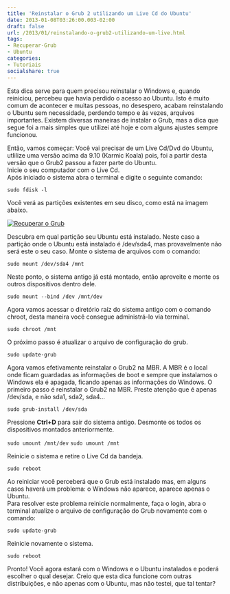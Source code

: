 ```yaml
---
title: 'Reinstalar o Grub 2 utilizando um Live Cd do Ubuntu'
date: 2013-01-08T03:26:00.003-02:00
draft: false
url: /2013/01/reinstalando-o-grub2-utilizando-um-live.html
tags: 
- Recuperar-Grub
- Ubuntu
categories:
- Tutoriais
socialshare: true
---
```


Esta dica serve para quem precisou reinstalar o Windows e, quando reiniciou, percebeu que havia perdido o acesso ao Ubuntu. Isto é muito comum de acontecer e muitas pessoas, no desespero, acabam reinstalando o Ubuntu sem necessidade, perdendo tempo e às vezes, arquivos importantes. Existem diversas maneiras de instalar o Grub, mas a dica que segue foi a mais simples que utilizei até hoje e com alguns ajustes sempre funcionou.  

<!--more--> 
  
Então, vamos começar: Você vai precisar de um Live Cd/Dvd do Ubuntu, utlilize uma versão acima da 9.10 (Karmic Koala) pois, foi a partir desta versão que o Grub2 passou a fazer parte do Ubuntu.  
Inicie o seu computador com o Live Cd.  
Após iniciado o sistema abra o terminal e digite o seguinte comando:

`sudo fdisk -l`

Você verá as partições existentes em seu disco, como está na imagem abaixo.  

[![Recuperar o Grub](https://1.bp.blogspot.com/-mT381UN6cLQ/UTidYFuPtGI/AAAAAAAAAQ8/t8-J1HdVbo0/s640/img01.png "Recuperar o Grub")](http://1.bp.blogspot.com/-mT381UN6cLQ/UTidYFuPtGI/AAAAAAAAAQ8/t8-J1HdVbo0/s1600/img01.png)
 
Descubra em qual partição seu Ubuntu está instalado. Neste caso a partição onde o Ubuntu está instalado é /dev/sda4, mas provavelmente não será este o seu caso. Monte o sistema de arquivos com o comando:

`sudo mount /dev/sda4 /mnt`

Neste ponto, o sistema antigo já está montado, então aproveite e monte os outros dispositivos dentro dele.

`sudo mount --bind /dev /mnt/dev`

Agora vamos acessar o diretório raíz do sistema antigo com o comando chroot, desta maneira você consegue administrá-lo via terminal.

`sudo chroot /mnt`

O próximo passo é atualizar o arquivo de configuração do grub.

`sudo update-grub`

Agora vamos efetivamente reinstalar o Grub2 na MBR. A MBR é o local onde ficam guardadas as informações de boot e sempre que instalamos o Windows ela é apagada, ficando apenas as informações do Windows.
O primeiro passo é reinstalar o Grub2 na MBR. Preste atenção que é apenas /dev/sda, e não sda1, sda2, sda4...

`sudo grub-install /dev/sda`

Pressione **Ctrl+D** para sair do sistema antigo.
Desmonte os todos os dispositivos montados anteriormente.

`sudo umount /mnt/dev`
`sudo umount /mnt`

Reinicie o sistema e retire o Live Cd da bandeja.

`sudo reboot`

Ao reiniciar você perceberá que o Grub está instalado mas, em alguns casos haverá um problema: o Windows não aparece, aparece apenas o Ubuntu.  
Para resolver este problema reinicie normalmente, faça o login, abra o terminal atualize o arquivo de configuração do Grub novamente com o comando:

`sudo update-grub`

Reinicie novamente o sistema.

`sudo reboot`
  
Pronto! Você agora estará com o Windows e o Ubuntu instalados e poderá escolher o qual desejar. Creio que esta dica funcione com outras distribuições, e não apenas com o Ubuntu, mas não testei, que tal tentar?
